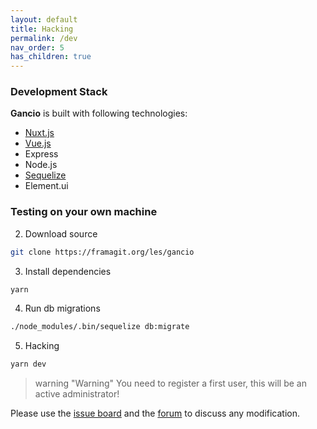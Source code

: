 ```yaml
---
layout: default
title: Hacking
permalink: /dev
nav_order: 5
has_children: true
---
```


### Development Stack

**Gancio** is built with following technologies:

- [Nuxt.js](https://nuxtjs.org/)
- [Vue.js](https://vuejs.org/)
- Express
- Node.js
- [Sequelize](https://sequelize.org/)
- Element.ui

### Testing on your own machine

2. Download source
```bash
git clone https://framagit.org/les/gancio
```

3. Install dependencies
```bash
yarn
```

4. Run db migrations
```bash
./node_modules/.bin/sequelize db:migrate
```

5. Hacking
```bash
yarn dev
```

> warning "Warning"
> You need to register a first user, this will be an active administrator!

Please use the [issue board](https://framagit.org/les/gancio/-/boards) and the [forum](https://framavox.org/g/hMXTDgtJ/gancio) to discuss any modification.

